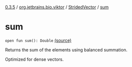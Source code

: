 [0.3.5](../../index.md) / [org.jetbrains.bio.viktor](../index.md) / [StridedVector](index.md) / [sum](.)

# sum

`open fun sum(): Double` [(source)](https://github.com/JetBrains-Research/viktor/blob/0.3.5/src/main/kotlin/org/jetbrains/bio/viktor/StridedVector.kt#L211)

Returns the sum of the elements using balanced summation.

Optimized for dense vectors.

